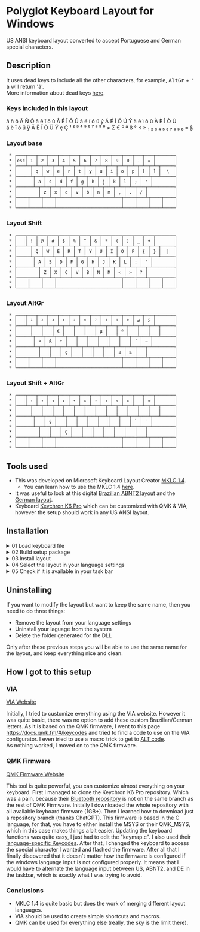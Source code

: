 # Polyglot Keyboard Layout for Windows
US ANSI keyboard layout converted to accept Portuguese and German special characters.

## Description
It uses dead keys to include all the other characters, for example, <kbd>AltGr</kbd> + <kbd>'</kbd> <kbd>a</kbd> will return 'ã'.
</br>More information about dead keys [here](https://en.wikipedia.org/wiki/Dead_key).

### Keys included in this layout
&atilde; &ntilde; &otilde; &Atilde; &Ntilde; &Otilde; &acirc; &ecirc; &icirc; &ocirc; &ucirc; &Acirc; &Ecirc; &Icirc; &Ocirc; &Ucirc; &aacute; &eacute; &iacute; &oacute; &uacute; &yacute; &Aacute; &Eacute; &Iacute; &Oacute; &Uacute; &Yacute; &agrave; &egrave; &igrave; &ograve; &ugrave; &Agrave; &Egrave; &Igrave; &Ograve; &Ugrave;
</br>&auml; &euml; &iuml; &ouml; &uuml; &yuml; &Auml; &Euml; &Iuml; &Ouml; &Uuml; &Yuml; ç Ç &sup1; &sup2; &sup3; ⁴ ⁵ ⁶ ⁷ ⁸ ⁹ ⁰ &ne; &Sigma; &euro; &ordm; &ordf; &szlig; &deg; &le; &ge; ₁ ₂ ₃ ₄ ₅ ₆ ₇ ₈ ₉ ₀ &asymp; &sect;

### Layout base
```
 * ┌───┬───┬───┬───┬───┬───┬───┬───┬───┬───┬───┬───┬───┬───────┐
 * │esc│ 1 │ 2 │ 3 │ 4 │ 5 │ 6 │ 7 │ 8 │ 9 │ 0 │ - │ = │       │
 * ├───┴─┬─┴─┬─┴─┬─┴─┬─┴─┬─┴─┬─┴─┬─┴─┬─┴─┬─┴─┬─┴─┬─┴─┬─┴─┬─────┤
 * │     │ q │ w │ e │ r │ t │ y │ u │ i │ o │ p │ [ │ ] │  \  │
 * ├─────┴┬──┴┬──┴┬──┴┬──┴┬──┴┬──┴┬──┴┬──┴┬──┴┬──┴┬──┴┬──┴─────┤
 * │      │ a │ s │ d │ f │ g │ h │ j │ k │ l │ ; │ ' │        │
 * ├──────┴─┬─┴─┬─┴─┬─┴─┬─┴─┬─┴─┬─┴─┬─┴─┬─┴─┬─┴─┬─┴─┬─┴────────┤
 * │        │ z │ x │ c │ v │ b │ n │ m │ , │ . │ / │          │
 * ├────┬───┴┬──┴─┬─┴───┴───┴───┴───┴───┴──┬┴───┼───┴┬────┬────┤
 * │    │    │    │                        │    │    │    │    │
 * └────┴────┴────┴────────────────────────┴────┴────┴────┴────┘
```

### Layout Shift
```
 * ┌───┬───┬───┬───┬───┬───┬───┬───┬───┬───┬───┬───┬───┬───────┐
 * │   │ ! │ @ │ # │ $ │ % │ ^ │ & │ * │ ( │ ) │ _ │ + │       │
 * ├───┴─┬─┴─┬─┴─┬─┴─┬─┴─┬─┴─┬─┴─┬─┴─┬─┴─┬─┴─┬─┴─┬─┴─┬─┴─┬─────┤
 * │     │ Q │ W │ E │ R │ T │ Y │ U │ I │ O │ P │ { │ } │  |  │
 * ├─────┴┬──┴┬──┴┬──┴┬──┴┬──┴┬──┴┬──┴┬──┴┬──┴┬──┴┬──┴┬──┴─────┤
 * │      │ A │ S │ D │ F │ G │ H │ J │ K │ L │ : │ " │        │
 * ├──────┴─┬─┴─┬─┴─┬─┴─┬─┴─┬─┴─┬─┴─┬─┴─┬─┴─┬─┴─┬─┴─┬─┴────────┤
 * │        │ Z │ X │ C │ V │ B │ N │ M │ < │ > │ ? │          │
 * ├────┬───┴┬──┴─┬─┴───┴───┴───┴───┴───┴──┬┴───┼───┴┬────┬────┤
 * │    │    │    │                        │    │    │    │    │
 * └────┴────┴────┴────────────────────────┴────┴────┴────┴────┘
```

### Layout AltGr
```
 * ┌───┬───┬───┬───┬───┬───┬───┬───┬───┬───┬───┬───┬───┬───────┐
 * │   │ ¹ │ ² │ ³ │ ⁴ │ ⁵ │ ⁶ │ ⁷ │ ⁸ │ ⁹ │ ⁰ │ ≠ │ Σ │       │
 * ├───┴─┬─┴─┬─┴─┬─┴─┬─┴─┬─┴─┬─┴─┬─┴─┬─┴─┬─┴─┬─┴─┬─┴─┬─┴─┬─────┤
 * │     │   │   │ € │   │   │   │ μ │   │ º │   │   │   │     │
 * ├─────┴┬──┴┬──┴┬──┴┬──┴┬──┴┬──┴┬──┴┬──┴┬──┴┬──┴┬──┴┬──┴─────┤
 * │      │ ª │ ß │ ° │   │   │   │   │   │   │ ´ │ ~ │        │
 * ├──────┴─┬─┴─┬─┴─┬─┴─┬─┴─┬─┴─┬─┴─┬─┴─┬─┴─┬─┴─┬─┴─┬─┴────────┤
 * │        │   │   │ ç │   │   │   │   │ ≤ │ ≥ │   │          │
 * ├────┬───┴┬──┴─┬─┴───┴───┴───┴───┴───┴──┬┴───┼───┴┬────┬────┤
 * │    │    │    │                        │    │    │    │    │
 * └────┴────┴────┴────────────────────────┴────┴────┴────┴────┘
```

### Layout Shift + AltGr
```
 * ┌───┬───┬───┬───┬───┬───┬───┬───┬───┬───┬───┬───┬───┬───────┐
 * │   │ ₁ │ ₂ │ ₃ │ ₄ │ ₅ │ ₆ │ ₇ │ ₈ │ ₉ │ ₀ │   │ ≈ │       │
 * ├───┴─┬─┴─┬─┴─┬─┴─┬─┴─┬─┴─┬─┴─┬─┴─┬─┴─┬─┴─┬─┴─┬─┴─┬─┴─┬─────┤
 * │     │   │   │   │   │   │   │   │   │   │   │   │   │     │
 * ├─────┴┬──┴┬──┴┬──┴┬──┴┬──┴┬──┴┬──┴┬──┴┬──┴┬──┴┬──┴┬──┴─────┤
 * │      │   │ § │   │   │   │   │   │   │   │ ` │ ¨ │        │
 * ├──────┴─┬─┴─┬─┴─┬─┴─┬─┴─┬─┴─┬─┴─┬─┴─┬─┴─┬─┴─┬─┴─┬─┴────────┤
 * │        │   │   │ Ç │   │   │   │   │   │   │   │          │
 * ├────┬───┴┬──┴─┬─┴───┴───┴───┴───┴───┴──┬┴───┼───┴┬────┬────┤
 * │    │    │    │                        │    │    │    │    │
 * └────┴────┴────┴────────────────────────┴────┴────┴────┴────┘
```

## Tools used
* This was developed on Microsoft Keyboard Layout Creator [MKLC 1.4](https://www.microsoft.com/en-us/download/details.aspx?id=102134).
  * You can learn how to use the MKLC 1.4 [here](https://www.youtube.com/watch?v=HMDSJfwi0Kc).
* It was useful to look at this digital [Brazilian ABNT2 layout](https://learn.microsoft.com/en-us/globalization/keyboards/kbdbr_2) and the [German layout](https://learn.microsoft.com/en-us/globalization/keyboards/kbdgr).
* Keyboard [Keychron K6 Pro](https://www.keychron.com/pages/keychron-k6-pro) which can be customized with QMK &amp; VIA, however the setup should work in any US ANSI layout.

## Installation

<details>

<summary>01 Load keyboard file</summary>

### 01 Load keyboard file

<img src="https://user-images.githubusercontent.com/15069239/229212620-375279e6-5e2b-4795-a0fd-cbbcd7cc35c0.jpg" width="600">

<img src="https://user-images.githubusercontent.com/15069239/229212632-1d79d91e-52c5-43e0-bb84-183344144971.jpg" width="600">

</details>

<details>

<summary>02 Build setup package</summary>

### 02 Build setup package

<img src="https://user-images.githubusercontent.com/15069239/229212651-be84f442-a285-43fa-a5de-a84c64d004db.jpg" width="600">

<img src="https://user-images.githubusercontent.com/15069239/229212661-8f005a13-51d1-46a8-b0cb-8de35f2e26eb.jpg" width="600">

</details>

<details>
<summary>03 Install layout</summary>

### 03 Install layout

<img src="https://user-images.githubusercontent.com/15069239/229213347-fe9fad6f-69b8-460d-bdbb-6e19949b9b9e.jpg" width="600">

</details>

<details>

<summary>04 Select the layout in your language settings</summary>

### 04 Select the layout in your language settings

<img src="https://user-images.githubusercontent.com/15069239/229213373-3bd79d17-53c4-42c0-957a-4ee66827a6e8.jpg" width="600">

<img src="https://user-images.githubusercontent.com/15069239/229213449-469e2e8e-6788-4c7c-ba39-37577b7989fa.jpg" width="600">

<img src="https://user-images.githubusercontent.com/15069239/229213477-b5add394-75df-41d0-8d4c-5d1856b699e0.jpg" width="600">

</details>

<details>

<summary>05 Check if it is available in your task bar</summary>

### 05 Check if it is available in your task bar
<img src="https://user-images.githubusercontent.com/15069239/229212778-f2a1cc3d-13a3-450d-bd9c-29c23b70b00f.jpg" width="300">

</details>

## Uninstalling

If you want to modify the layout but want to keep the same name, then you need to do three things:
* Remove the layout from your language settings
* Uninstall your laguage from the system
* Delete the folder generated for the DLL

Only after these previous steps you will be able to use the same name for the layout, and keep everything nice and clean.

## How I got to this setup

### VIA
[VIA Website](https://www.caniusevia.com/)

Initially, I tried to customize everything using the VIA website. However it was quite basic, there was no option to add these custom Brazilian/German letters. As it is based on the QMK firmware, I went to this page https://docs.qmk.fm/#/keycodes and tried to find a code to use on the VIA configurator. I even tried to use a macro trick to get to [ALT code](https://en.wikipedia.org/wiki/Alt_code). 
</br>As nothing worked, I moved on to the QMK firmware.

### QMK Firmware
[QMK Firmware Website](https://qmk.fm/)

This tool is quite powerful, you can customize almost everything on your keyboard.
First I managed to clone the Keychron K6 Pro repository. Which was a pain, because their [Bluetooth repository](https://github.com/Keychron/qmk_firmware/tree/bluetooth_playground) is not on the same branch as the rest of QMK Firmware. Initially I downloaded the whole repository with all available keyboard firmware (1GB+). Then I learned how to download just a repository branch (thanks ChatGPT). This firmware is based in the C language, for that, you have to either install the MSYS or their QMK_MSYS, which in this case makes things a bit easier. Updating the keyboard functions was quite easy, I just had to edit the "keymap.c". I also used their [language-specific Keycodes](https://docs.qmk.fm/#/reference_keymap_extras). After that, I changed the keyboard to access the special character I wanted and flashed the firmware. After all that I finally discovered that it doesn't matter how the firmware is configured if the windows language input is not configured properly. It means that I would have to alternate the language input between US, ABNT2, and DE in the taskbar, which is exactly what I was trying to avoid.

### Conclusions

* MKLC 1.4 is quite basic but does the work of merging different layout languages.
* VIA should be used to create simple shortcuts and macros.
* QMK can be used for everything else (really, the sky is the limit there).
